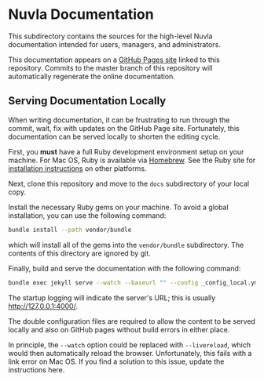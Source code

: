 # Nuvla Documentation

This subdirectory contains the sources for the high-level Nuvla
documentation intended for users, managers, and administrators.

This documentation appears on a [GitHub Pages
site](https://nuvla.github.io/nuvla) linked to this
repository. Commits to the master branch of this repository will
automatically regenerate the online documentation.

## Serving Documentation Locally

When writing documentation, it can be frustrating to run through the
commit, wait, fix with updates on the GitHub Page site. Fortunately,
this documentation can be served locally to shorten the editing
cycle.

First, you **must** have a full Ruby development environment setup on
your machine. For Mac OS, Ruby is available via
[Homebrew](https://brew.sh/). See the Ruby site for [installation
instructions](https://www.ruby-lang.org/en/documentation/installation/)
on other platforms.

Next, clone this repository and move to the `docs` subdirectory of
your local copy.

Install the necessary Ruby gems on your machine.  To avoid a global
installation, you can use the following command:

```sh
bundle install --path vendor/bundle
```

which will install all of the gems into the `vendor/bundle`
subdirectory.  The contents of this directory are ignored by git.

Finally, build and serve the documentation with the following command:

```sh
bundle exec jekyll serve --watch --baseurl "" --config _config_local.yml,_config.yml
```

The startup logging will indicate the server's URL; this is usually
http://127.0.0.1:4000/.

The double configuration files are required to allow the content to be
served locally and also on GitHub pages without build errors in either
place.

In principle, the `--watch` option could be replaced with
`--livereload`, which would then automatically reload the browser.
Unfortunately, this fails with a link error on Mac OS.  If you find a
solution to this issue, update the instructions here.
